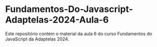 # Fundamentos-Do-Javascript-Adaptelas-2024-Aula-6
Este repositório contém o material da aula 6 do curso Fundamentos do JavaScript da Adaptelas 2024.
